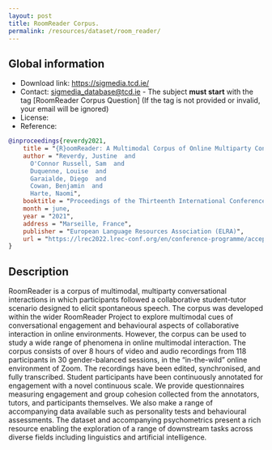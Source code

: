 ```yaml
---
layout: post
title: RoomReader Corpus.
permalink: /resources/dataset/room_reader/
---
```


## Global information

  - Download link: <https://sigmedia.tcd.ie/>
  - Contact: [sigmedia_database@tcd.ie](mailto:sigmediag_database@tcd.ie) - The subject **must start** with the tag [RoomReader Corpus Question] (If the tag is not provided or invalid, your email will be ignored)
  - License:
  - Reference:

```bibtex
@inproceedings{reverdy2021,
    title = "{R}oomReader: A Multimodal Corpus of Online Multiparty Conversational Interactions",
    author = "Reverdy, Justine  and
      O'Connor Russell, Sam  and
      Duquenne, Louise  and
      Garaialde, Diego  and
      Cowan, Benjamin  and
      Harte, Naomi",
    booktitle = "Proceedings of the Thirteenth International Conference on Language Resources and Evaluation ({LREC}{'}21)",
    month = june,
    year = "2021",
    address = "Marseille, France",
    publisher = "European Language Resources Association (ELRA)",
    url = "https://lrec2022.lrec-conf.org/en/conference-programme/accepted-papers/",
}
```

## Description

RoomReader is a corpus of multimodal, multiparty conversational interactions in which participants followed a collaborative student-tutor scenario designed to elicit spontaneous speech. The corpus was developed within the wider RoomReader Project to explore multimodal cues of conversational engagement and behavioural aspects of collaborative interaction in online environments. However, the corpus can be used to study a wide range of phenomena in online multimodal interaction. The corpus consists of over 8 hours of video and audio recordings from 118 participants in 30 gender-balanced sessions, in the “in-the-wild” online environment of Zoom. The recordings have been edited, synchronised, and fully transcribed. Student participants have been continuously annotated for engagement with a novel continuous scale. We provide questionnaires measuring engagement and group cohesion collected from the annotators, tutors, and participants themselves. We also make a range of accompanying data available such as personality tests and behavioural assessments. The dataset and accompanying psychometrics present a rich resource enabling the exploration of a range of downstream tasks across diverse fields including linguistics and artificial intelligence.
